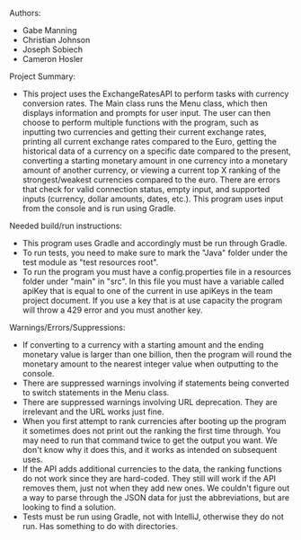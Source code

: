 Authors:
- Gabe Manning
- Christian Johnson
- Joseph Sobiech
- Cameron Hosler

Project Summary:
- This project uses the ExchangeRatesAPI to perform tasks with currency conversion rates. The Main class runs the Menu 
class, which then displays information and prompts for user input. The user can then choose to perform multiple 
functions with the program, such as inputting two currencies and getting their current exchange rates, printing all 
current exchange rates compared to the Euro, getting the historical data of a currency on a specific date compared to 
the present, converting a starting monetary amount in one currency into a monetary amount of another currency, or 
viewing a current top X ranking of the strongest/weakest currencies compared to the euro. There are errors that check 
for valid connection status, empty input, and supported inputs (currency, dollar amounts, dates, etc.). This program 
uses input from the console and is run using Gradle.

Needed build/run instructions:
- This program uses Gradle and accordingly must be run through Gradle.
- To run tests, you need to make sure to mark the "Java" folder under the test module as "test resources root".
- To run the program you must have a config.properties file in a resources folder under "main" in "src". In this 
file you must have a variable called apiKey that is equal to one of the current in use apiKeys in the team project 
document. If you use a key that is at use capacity the program will throw a 429 error and you must another key.

Warnings/Errors/Suppressions:
- If converting to a currency with a starting amount and the ending monetary value is larger than one billion, then the
program will round the monetary amount to the nearest integer value when outputting to the console.
- There are suppressed warnings involving if statements being converted to switch statements in the Menu class.
- There are suppressed warnings involving URL deprecation. They are irrelevant and the URL works just fine.
- When you first attempt to rank currencies after booting up the program it sometimes does not print out the ranking 
the first time through. You may need to run that command twice to get the output you want. We don't know why it does 
this, and it works as intended on subsequent uses.
- If the API adds additional currencies to the data, the ranking functions do not work since they are hard-coded. They 
still will work if the API removes them, just not when they add new ones. We couldn't figure out a way to parse through
the JSON data for just the abbreviations, but are looking to find a solution.
- Tests must be run using Gradle, not with IntelliJ, otherwise they do not run. Has something to do with directories.